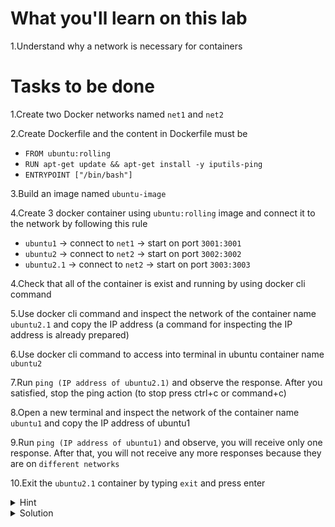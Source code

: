 # What you'll learn on this lab

1.Understand why a network is necessary for containers

# Tasks to be done

1.Create two Docker networks named `net1` and `net2`

2.Create Dockerfile and the content in Dockerfile must be
- `FROM ubuntu:rolling`
- `RUN apt-get update && apt-get install -y iputils-ping`  
- `ENTRYPOINT ["/bin/bash"]` 

3.Build an image named `ubuntu-image`

4.Create 3 docker container using `ubuntu:rolling` image and connect it to the network by following this rule
- `ubuntu1` -> connect to `net1` -> start on port `3001:3001`
- `ubuntu2` -> connect to `net2` -> start on port `3002:3002`
- `ubuntu2.1` -> connect to `net2` -> start on port `3003:3003`

4.Check that all of the container is exist and running by using docker cli command

5.Use docker cli command and inspect the network of the container name `ubuntu2.1` and copy the IP address (a command for inspecting the IP address is already prepared)

6.Use docker cli command to access into terminal in ubuntu container name `ubuntu2`

7.Run `ping (IP address of ubuntu2.1)` and observe the response. After you satisfied, stop the ping action (to stop press ctrl+c or command+c)

8.Open a new terminal and inspect the network of the container name `ubuntu1` and copy the IP address of ubuntu1

9.Run `ping (IP address of ubuntu1)`  and observe, you will receive only one response. After that, you will not receive any more responses because they are on `different networks`

10.Exit the `ubuntu2.1` container by typing `exit` and press enter

<details>
<summary>Hint</summary>

All neccessary command in this lab

1. `docker build -t (image name) .` - Use to create a network in docker
2. `docker network create (network name)` - Use to create a network in docker
3. `docker run -t -d -p (port):(port) --network (network name) --name (container name) (image name):(tag)` - Use to create a container using image and give a parameter of port and network that will be connected
4. `docker exec -it (container name) bash` - Use to access to the ubuntu container so we can run some cli command inside the container
5. `docker network connect (network name) (container name)` - Use to connect the network with a docker container
6. `docker container inspect (container id or container name)` - Use to inspect the container network
7. `docker container inspect --format '{{ .NetworkSettings.Networks.(Your network name).IPAddress }}' (container id or container name)` - Use to inspect IP address of the container network
8. `docker image ls` - Use to list all images that exist on your current machine
9. `docker container ps -a` - Use to list all exist containers on your current machine

</details>

<details>
<summary>Solution</summary>


Create all files
```plain

cat > Dockerfile <<EOF
FROM ubuntu:rolling

RUN apt-get update && apt-get install -y iputils-ping

ENTRYPOINT ["/bin/bash"]

EOF

cat Dockerfile


```{{exec}}

Docker cli command

```plain

docker network create net1
docker network create net2

docker build -t ubuntu-image .

docker run -t -d -p 3001:3001 --network net1 --name ubuntu1 ubuntu-image
docker run -t -d -p 3002:3002 --network net2 --name ubuntu2 ubuntu-image
docker run -t -d -p 3003:3003 --network net2 --name ubuntu2.1 ubuntu-image

docker container inspect --format '{{ .NetworkSettings.Networks.net1.IPAddress }}' ubuntu1
docker container inspect --format '{{ .NetworkSettings.Networks.net2.IPAddress }}' ubuntu2
docker container inspect --format '{{ .NetworkSettings.Networks.net2.IPAddress }}' ubuntu2.1

echo "(Simply go back and refer to Task 6 for further instructions)"

```{{exec}}

</details>
